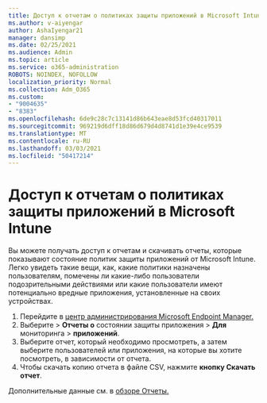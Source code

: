 ```yaml
---
title: Доступ к отчетам о политиках защиты приложений в Microsoft Intune
ms.author: v-aiyengar
author: AshaIyengar21
manager: dansimp
ms.date: 02/25/2021
ms.audience: Admin
ms.topic: article
ms.service: o365-administration
ROBOTS: NOINDEX, NOFOLLOW
localization_priority: Normal
ms.collection: Adm_O365
ms.custom:
- "9004635"
- "8383"
ms.openlocfilehash: 6de9c28c7c13141d86b643eae8d53fcd40317011
ms.sourcegitcommit: 969219d6dff18d86d679d4d8741d1e39e4ce9539
ms.translationtype: MT
ms.contentlocale: ru-RU
ms.lasthandoff: 03/03/2021
ms.locfileid: "50417214"
---
```

# <a name="access-reports-about-app-protection-policies-in-microsoft-intune"></a>Доступ к отчетам о политиках защиты приложений в Microsoft Intune

Вы можете получать доступ к отчетам и скачивать отчеты, которые показывают состояние политик защиты приложений от Microsoft Intune. Легко увидеть такие вещи, как, какие политики назначены пользователям, помечены ли какие-либо пользователи подозрительными действиями или какие пользователи имеют потенциально вредные приложения, установленные на своих устройствах.

1. Перейдите в [центр администрирования Microsoft Endpoint Manager.](https://go.microsoft.com/fwlink/?linkid=2109431)
1. Выберите   >  **Отчеты о** состоянии защиты приложения  >  **Для** мониторинга  >  **приложений**.
1. Выберите отчет, который необходимо просмотреть, а затем выберите пользователей или приложения, на которые вы хотите посмотреть, в зависимости от отчета.
1. Чтобы скачать копию отчета в файле CSV, нажмите **кнопку Скачать отчет**.

Дополнительные данные см. в [обзоре Отчеты.](https://go.microsoft.com/fwlink/?linkid=2109431)
